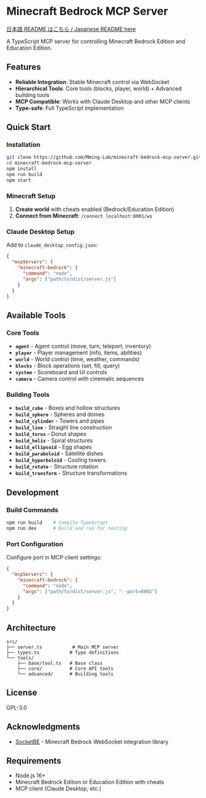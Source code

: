 # Minecraft Bedrock MCP Server

[日本語 README はこちら / Japanese README here](README_ja.md)

A TypeScript MCP server for controlling Minecraft Bedrock Edition and Education Edition.

## Features

- **Reliable Integration**: Stable Minecraft control via WebSocket
- **Hierarchical Tools**: Core tools (blocks, player, world) + Advanced building tools
- **MCP Compatible**: Works with Claude Desktop and other MCP clients
- **Type-safe**: Full TypeScript implementation

## Quick Start

### Installation

```bash
git clone https://github.com/Mming-Lab/minecraft-bedrock-mcp-server.git
cd minecraft-bedrock-mcp-server
npm install
npm run build
npm start
```

### Minecraft Setup

1. **Create world** with cheats enabled (Bedrock/Education Edition)
2. **Connect from Minecraft**: `/connect localhost:8001/ws`

### Claude Desktop Setup

Add to `claude_desktop_config.json`:

```json
{
  "mcpServers": {
    "minecraft-bedrock": {
      "command": "node",
      "args": ["path/to/dist/server.js"]
    }
  }
}
```

## Available Tools

### Core Tools
- **`agent`** - Agent control (move, turn, teleport, inventory)
- **`player`** - Player management (info, items, abilities)
- **`world`** - World control (time, weather, commands)
- **`blocks`** - Block operations (set, fill, query)
- **`system`** - Scoreboard and UI controls
- **`camera`** - Camera control with cinematic sequences

### Building Tools
- **`build_cube`** - Boxes and hollow structures
- **`build_sphere`** - Spheres and domes
- **`build_cylinder`** - Towers and pipes
- **`build_line`** - Straight line construction
- **`build_torus`** - Donut shapes
- **`build_helix`** - Spiral structures
- **`build_ellipsoid`** - Egg shapes
- **`build_paraboloid`** - Satellite dishes
- **`build_hyperboloid`** - Cooling towers
- **`build_rotate`** - Structure rotation
- **`build_transform`** - Structure transformations

## Development

### Build Commands
```bash
npm run build    # Compile TypeScript
npm run dev      # Build and run for testing
```

### Port Configuration
Configure port in MCP client settings:
```json
{
  "mcpServers": {
    "minecraft-bedrock": {
      "command": "node",
      "args": ["path/to/dist/server.js", "--port=8002"]
    }
  }
}
```

## Architecture

```
src/
├── server.ts           # Main MCP server
├── types.ts           # Type definitions
└── tools/
    ├── base/tool.ts   # Base class
    ├── core/          # Core API tools
    └── advanced/      # Building tools
```

## License

GPL-3.0

## Acknowledgments

- [SocketBE](https://github.com/tutinoko2048/SocketBE) - Minecraft Bedrock WebSocket integration library

## Requirements

- Node.js 16+
- Minecraft Bedrock Edition or Education Edition with cheats
- MCP client (Claude Desktop, etc.)